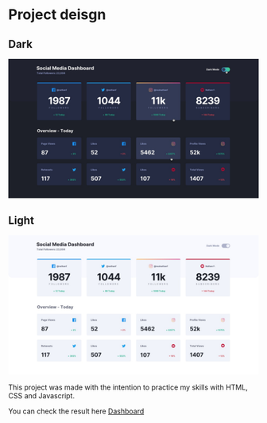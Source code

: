 # Project deisgn
## Dark
![dark-desgin](design/active-states-dark.jpg)
## Light
![light-design](/design/desktop-design-light.jpg)

This project was made with the intention to practice my skills with HTML, CSS and Javascript.

You can check the result here [Dashboard](https://social-media-dashboard-lading.vercel.app/)